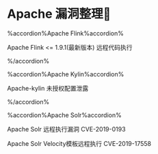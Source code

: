 # Apache 漏洞整理👻

%accordion%Apache Flink%accordion%

Apache Flink <= 1.9.1(最新版本) 远程代码执行

%/accordion%

%accordion%Apache Kylin%accordion%

Apache-kylin 未授权配置泄露

%/accordion%

%accordion%Apache Solr%accordion%

Apache Solr 远程执行漏洞 CVE-2019-0193

Apache Solr Velocity模板远程执行 CVE-2019-17558